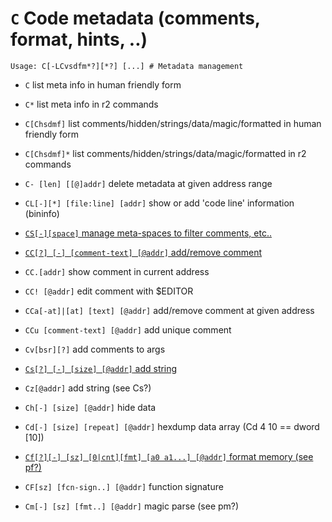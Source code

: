<!-- TITLE: C -->

#  `C` Code metadata (comments, format, hints, ..)


```text
Usage: C[-LCvsdfm*?][*?] [...] # Metadata management
```


- `C` list meta info in human friendly form
- `C*` list meta info in r2 commands
- `C[Chsdmf]` list comments/hidden/strings/data/magic/formatted in human friendly form
- `C[Chsdmf]*` list comments/hidden/strings/data/magic/formatted in r2 commands
- `C- [len] [[@]addr]` delete metadata at given address range
- `CL[-][*] [file:line] [addr]` show or add 'code line' information (bininfo)

- [ `CS[-][space]` manage meta-spaces to filter comments, etc..](/options/capc/cs)

- [ `CC[?] [-] [comment-text] [@addr]` add/remove comment](/options/capc/cc)

- `CC.[addr]` show comment in current address
- `CC! [@addr]` edit comment with $EDITOR
- `CCa[-at]|[at] [text] [@addr]` add/remove comment at given address
- `CCu [comment-text] [@addr]` add unique comment
- `Cv[bsr][?]` add comments to args

- [ `Cs[?] [-] [size] [@addr]` add string](/options/capc/csmalls)

- `Cz[@addr]` add string (see Cs?)
- `Ch[-] [size] [@addr]` hide data
- `Cd[-] [size] [repeat] [@addr]` hexdump data array (Cd 4 10 == dword [10])

- [ `Cf[?][-] [sz] [0|cnt][fmt] [a0 a1...] [@addr]` format memory (see pf?)](/options/capc/cf)

- `CF[sz] [fcn-sign..] [@addr]` function signature
- `Cm[-] [sz] [fmt..] [@addr]` magic parse (see pm?)

<p hidden>C C* C- CL CC. CC! CCa CCu Cv Cs Cz Ch Cd Cf CF Cm</p>